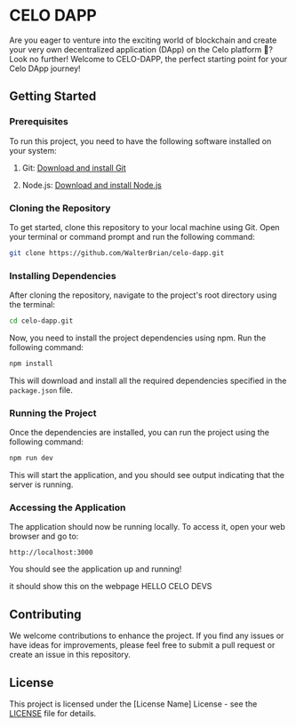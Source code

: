 # CELO DAPP

Are you eager to venture into the exciting world of blockchain and create your very own decentralized application (DApp) on the Celo platform 🚀? Look no further! Welcome to CELO-DAPP, the perfect starting point for your Celo DApp journey!

## Getting Started

### Prerequisites

To run this project, you need to have the following software installed on your system:

1. Git: [Download and install Git](https://git-scm.com/downloads)

2. Node.js: [Download and install Node.js](https://nodejs.org/download/release/v16.20.1/)



### Cloning the Repository

To get started, clone this repository to your local machine using Git. Open your terminal or command prompt and run the following command:

```bash
git clone https://github.com/WalterBrian/celo-dapp.git
```

### Installing Dependencies

After cloning the repository, navigate to the project's root directory using the terminal:

```bash
cd celo-dapp.git
```

Now, you need to install the project dependencies using npm. Run the following command:

```bash
npm install
```

This will download and install all the required dependencies specified in the `package.json` file.

### Running the Project

Once the dependencies are installed, you can run the project using the following command:

```bash
npm run dev
```

This will start the application, and you should see output indicating that the server is running.

### Accessing the Application

The application should now be running locally. To access it, open your web browser and go to:

```
http://localhost:3000
```

You should see the application up and running!

it should show this on the webpage HELLO CELO DEVS

## Contributing

We welcome contributions to enhance the project. If you find any issues or have ideas for improvements, please feel free to submit a pull request or create an issue in this repository.

## License

This project is licensed under the [License Name] License - see the [LICENSE](LICENSE) file for details.

